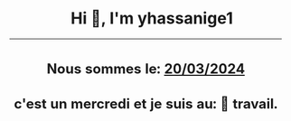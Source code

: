 <h1 align='center'>Hi 👋, I'm yhassanige1</h1>
<div align='center'>

|<h2 align='center'>Nous sommes le: <u>20/03/2024</u></h2><h2 align='center'>c'est un mercredi et je suis au: 🏢 travail.</h2>|
|---
</div>